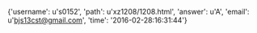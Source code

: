 {'username': u's0152', 'path': u'xz1208/1208.html', 'answer': u'A', 'email': u'bjs13cst@gmail.com', 'time': '2016-02-28:16:31:44'}